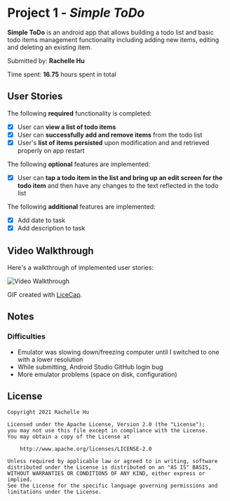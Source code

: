 # Project 1 - *Simple ToDo*

**Simple ToDo** is an android app that allows building a todo list and basic todo items management functionality including adding new items, editing and deleting an existing item.

Submitted by: **Rachelle Hu**

Time spent: **16.75** hours spent in total

## User Stories

The following **required** functionality is completed:

* [x] User can **view a list of todo items**
* [x] User can **successfully add and remove items** from the todo list
* [x] User's **list of items persisted** upon modification and and retrieved properly on app restart

The following **optional** features are implemented:

* [x] User can **tap a todo item in the list and bring up an edit screen for the todo item** and then have any changes to the text reflected in the todo list

The following **additional** features are implemented:

* [x] Add date to task
* [x] Add description to task

## Video Walkthrough

Here's a walkthrough of implemented user stories:

<img src='https://imgur.com/PtxWLpe' title='Video Walkthrough' width='' alt='Video Walkthrough' />

GIF created with [LiceCap](http://www.cockos.com/licecap/).

## Notes

### Difficulties
* Emulator was slowing down/freezing computer until I switched to one with a lower resolution
* While submitting, Android Studio GitHub login bug
* More emulator problems (space on disk, configuration)

## License

    Copyright 2021 Rachelle Hu

    Licensed under the Apache License, Version 2.0 (the "License");
    you may not use this file except in compliance with the License.
    You may obtain a copy of the License at

        http://www.apache.org/licenses/LICENSE-2.0

    Unless required by applicable law or agreed to in writing, software
    distributed under the License is distributed on an "AS IS" BASIS,
    WITHOUT WARRANTIES OR CONDITIONS OF ANY KIND, either express or implied.
    See the License for the specific language governing permissions and
    limitations under the License.
